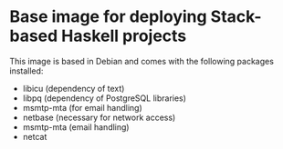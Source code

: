 # Base image for deploying Stack-based Haskell projects

This image is based in Debian and comes with the following packages installed:

* libicu (dependency of text)
* libpq (dependency of PostgreSQL libraries)
* msmtp-mta (for email handling)
* netbase (necessary for network access)
* msmtp-mta (email handling)
* netcat
